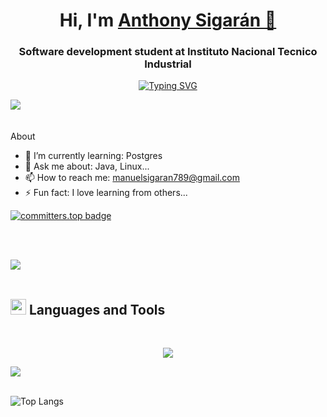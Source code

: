 <div>
<h1 align="center">Hi, I'm <a href="">Anthony Sigarán 👋</a></h1>
</div>


<div>
  <h3 align="center" class="heading element" dir="auto">Software development student at Instituto Nacional Tecnico Industrial</h3>
</div>

<p align="center">
  <a href="https://git.io/typing-svg">
    <img src="https://readme-typing-svg.demolab.com?font=Fira+Code&pause=1000&center=true&vCenter=true&random=true&width=435&lines=Everything+is+possible+whit+code;Love+to+learnig+new+stuffs...+%3C3+;AD+ASTRA" alt="Typing SVG">
  </a>
</p>


<img src="https://user-images.githubusercontent.com/73097560/115834477-dbab4500-a447-11eb-908a-139a6edaec5c.gif"><br><br>
<br>About</br>

*  🌱 I’m currently learning: Postgres
*  💬 Ask me about: Java, Linux...
*  📫 How to reach me: manuelsigaran789@gmail.com
*  ⚡ Fun fact: I love learning from others...


[![committers.top badge](https://user-badge.committers.top/el_salvador/USERNAME.svg)](https://user-badge.committers.top/el_salvador/USERNAME)


<br><br>

<img src="https://user-images.githubusercontent.com/73097560/115834477-dbab4500-a447-11eb-908a-139a6edaec5c.gif"><br><br>

## <img src="https://media2.giphy.com/media/QssGEmpkyEOhBCb7e1/giphy.gif?cid=ecf05e47a0n3gi1bfqntqmob8g9aid1oyj2wr3ds3mg700bl&rid=giphy.gif" width ="25"><b> Languages and Tools</b>
<br>


<p align="center">
  <a href="https://skillicons.dev">
  
<img src="https://skillicons.dev/icons?i=git,debian,linux,bash,html,css,js,kotlin,java,mysql,postgres,ps" />
  </a>
</p>

<img src="https://user-images.githubusercontent.com/73097560/115834477-dbab4500-a447-11eb-908a-139a6edaec5c.gif"><br><br>

![Top Langs](https://github-readme-stats.vercel.app/api/top-langs/?username=MN03SGO&langs_count=20)

